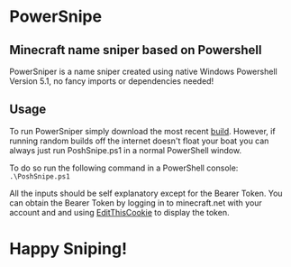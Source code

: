 # PowerSnipe
## Minecraft name sniper based on Powershell
PowerSniper is a name sniper created using native Windows Powershell Version 5.1, no fancy imports or dependencies needed!

## Usage
To run PowerSniper simply download the most recent [build](https://github.com/Altoid0/PowerSnipe/releases).
However, if running random builds off the internet doesn't float your boat you can always just run PoshSnipe.ps1 in a normal PowerShell window.

To do so run the following command in a PowerShell console:
`.\PoshSnipe.ps1`

All the inputs should be self explanatory except for the Bearer Token. You can obtain the Bearer Token by logging in to minecraft.net with your account and and using [EditThisCookie](http://www.editthiscookie.com) to display the token.

# Happy Sniping!